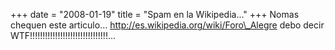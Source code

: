 +++
date = "2008-01-19"
title = "Spam en la Wikipedia..."
+++
Nomas chequen este articulo... http://es.wikipedia.org/wiki/Foro\_Alegre debo decir WTF!!!!!!!!!!!!!!!!!!!!!!!!!!!!!!!...



